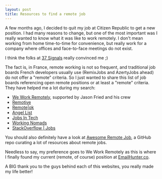 ```yaml
---
layout: post
title: Resources to find a remote job
---
```

A few months ago, I decided to quit my job at Citizen Republic to get a new position. I had many reasons to change, but one of the most important was I really wanted to know what it was like to work remotely. I don't mean working from home time-to-time for convenience, but really work for a company where offices and face-to-face meetings do not exist.

I think the folks at <a href="https://37signals.com/remote" target="_blank">37 Signals</a> really convinced me ;)

The fact is, in France, remote working is not so frequent, and traditional job boards French developers usually use (RemixJobs and AzertyJobs ahead) do not offer a "remote" criteria. So I just wanted to share this list of job boards referencing open remote positions or at least a "remote" criteria. They have helped me a lot during my search:
<ul>
	<li><a href="https://weworkremotely.com" target="_blank">We Work Remotely</a>, supported by Jason Fried and his crew</li>
	<li><a href="http://jobs.remotive.io" target="_blank">Remotive</a></li>
	<li><a href="https://remoteok.io/remote-jobs" target="_blank">Remote|ok</a></li>
	<li><a href="https://angel.co" target="_blank">Angel List</a></li>
	<li><a href="http://www.jobsintech.io" target="_blank">Jobs In Tech</a></li>
	<li><a href="http://www.workingnomads.co/jobs" target="_blank">Working Nomads</a></li>
	<li><a href="http://stackoverflow.com/jobs" target="_blank">StackOverflow | Jobs</a></li>
</ul>

You should also definitely have a look at <a href="https://github.com/lukasz-madon/awesome-remote-job" target="_blank">Awesome Remote Job</a>, a GitHub repo curating a lot of resources about remote jobs.

Needless to say, my preference goes to We Work Remotely as this is where I finally found my current (remote, of course) position at <a href="https://emailhunter.co" target="_blank">EmailHunter.co</a>.

A BIG thank you to the guys behind each of this websites, you really made my life better!
